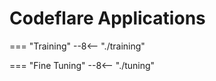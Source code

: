 # Codeflare Applications

=== "Training"
    --8<-- "./training"

=== "Fine Tuning"
    --8<-- "./tuning"
